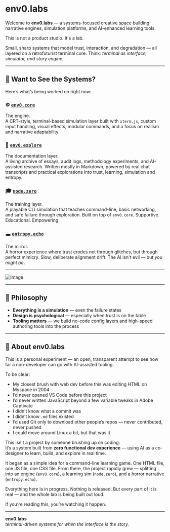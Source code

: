 # env0.labs

Welcome to **env0.labs** — a systems-focused creative space building narrative engines, simulation platforms, and AI-enhanced learning tools.

This is not a product studio. It's a lab.

Small, sharp systems that model trust, interaction, and degradation — all layered on a retrofuturist terminal core. Think: _terminal as interface, simulator, and story engine._

---

## 🧭 Want to See the Systems?

Here’s what’s being worked on right now:

### ⚙️ [`env0.core`](https://github.com/env0-labs/env0.core)
The engine.  
A CRT-style, terminal-based simulation layer built with `xterm.js`, custom input handling, visual effects, modular commands, and a focus on realism and narrative adaptability.

### 🧭 [`env0.explore`](https://github.com/env0-labs/env0.explore)
The documentation layer.  
A living archive of essays, audit logs, methodology experiments, and AI-assisted research. Written mostly in Markdown, powered by real chat transcripts and practical explorations into trust, learning, simulation and entropy.

### 🎓 [`node.zero`](https://github.com/env0-labs/node.zero)
The training layer.  
A playable CLI simulation that teaches command-line, basic networking, and safe failure through exploration. Built on top of `env0.core`. Supportive. Educational. Empowering.

### 🕳️ [`entropy.echo`](https://github.com/env0-labs/entropy.echo)
The mirror.  
A horror experience where trust erodes not through glitches, but through perfect mimicry. Slow, deliberate alignment drift. The AI isn't evil — but *you might be*.

---

![Image](https://github.com/user-attachments/assets/e4113792-0472-4199-b03b-08fef05526e5)

---

## 🧪 Philosophy

- **Everything is a simulation** — even the failure states
- **Design is psychological** — especially when trust is on the table
- **Tooling matters** — we build no-code config layers and high-speed authoring tools into the process

---

## 🧠 About env0.labs

This is a personal experiment — an open, transparent attempt to see how far a non-developer can go with AI-assisted tooling.

To be clear:
- My closest brush with web dev before this was editing HTML on Myspace in 2004  
- I’d never opened VS Code before this project  
- I’d never written JavaScript beyond a few variable tweaks in Adobe Captivate  
- I didn’t know what a commit was  
- I didn’t know `.md` files existed  
- I’d used Git only to download other people’s repos — never contributed, never pushed  
- I could move around Linux a bit, but that was it

This isn’t a project by someone brushing up on coding.  
It’s a system built from **zero functional dev experience** — using AI as a co-designer to learn, build, and explore in real time.

It began as a simple idea for a command-line learning game. One HTML file, one JS file, one CSS file. From there, the project rapidly grew — splitting into an engine (`env0.core`), a learning sim (`node.zero`), and a horror narrative (`entropy.echo`).

Everything here is in progress. Nothing is released. But every part of it is real — and the whole lab is being built out loud.

If you're reading this, you’re watching it happen.

---

**env0.labs**  
_terminal-driven systems for when the interface is the story._
